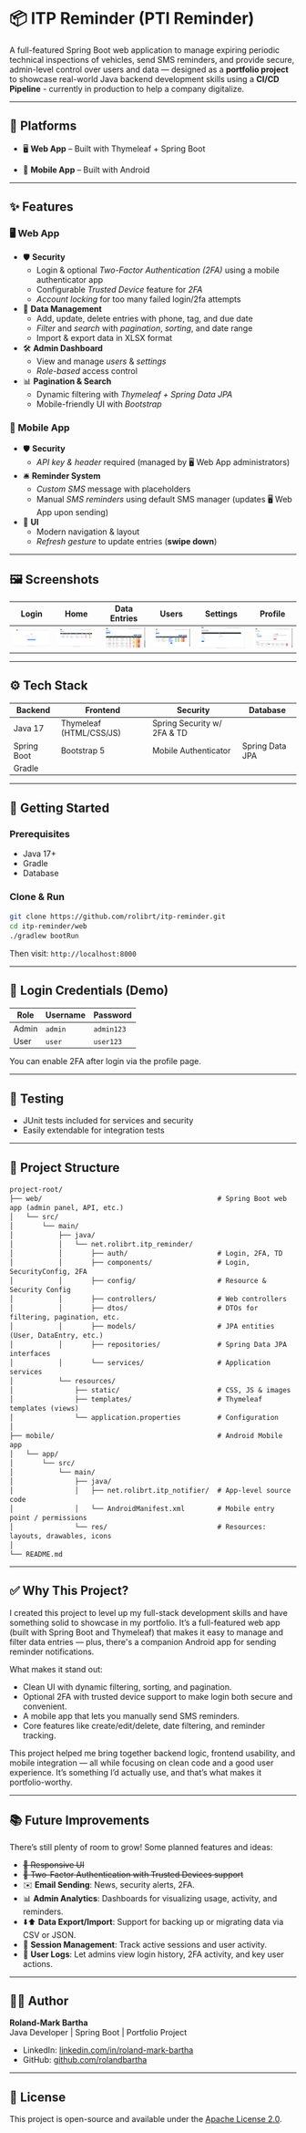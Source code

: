 
# 📦 ITP Reminder (PTI Reminder)

A full-featured Spring Boot web application to manage expiring periodic technical inspections of vehicles, send SMS reminders, and provide secure, admin-level control over users and data — designed as a **portfolio project** to showcase real-world Java backend development skills using a **CI/CD Pipeline** - currently in production to help a company digitalize.

---

## 📱 Platforms

- 🖥️ **Web App** – Built with Thymeleaf + Spring Boot

- 📲 **Mobile App** – Built with Android

---

## ✨ Features

### 🖥️ Web App

- 🛡️ **Security**
  - Login & optional *Two-Factor Authentication (2FA)* using a mobile authenticator app
  - Configurable *Trusted Device* feature for *2FA*
  - *Account locking* for too many failed login/2fa attempts
- 🧾 **Data Management**
  - Add, update, delete entries with phone, tag, and due date
  - *Filter* and *search* with *pagination*, *sorting*, and date range
  - Import & export data in XLSX format
- 🛠 **Admin Dashboard**
  - View and manage *users* & *settings*
  - *Role-based* access control
- 📊 **Pagination & Search**
  - Dynamic filtering with *Thymeleaf + Spring Data JPA*
  - Mobile-friendly UI with *Bootstrap*

### 📱 Mobile App

- 🛡️ **Security**
  - *API key & header* required (managed by 🖥️ Web App administrators)
- 🛎 **Reminder System**
  - *Custom SMS* message with placeholders
  - Manual *SMS reminders* using default SMS manager (updates 🖥️ Web App upon sending)
- 🎨 **UI**
  - Modern navigation & layout
  - *Refresh gesture* to update entries (**swipe down**)

---

## 🖼 Screenshots

| Login | Home | Data Entries | Users | Settings | Profile |
|------------|------------|------------|------------|------------|------------|
| ![login](docs/login.png) | ![home](docs/home.png) | ![data_entries](docs/data_entries.png) | ![users](docs/users.png) | ![settings](docs/settings.png) | ![profile](docs/profile.png) |

---

## ⚙️ Tech Stack

| Backend         | Frontend          | Security             | Database      |
|----------------|-------------------|----------------------|---------------|
| Java 17         | Thymeleaf (HTML/CSS/JS) | Spring Security w/ 2FA & TD |  |
| Spring Boot     | Bootstrap 5       | Mobile Authenticator | Spring Data JPA |
| Gradle          |                   |                      |               |

---

## 🚀 Getting Started

### Prerequisites

- Java 17+
- Gradle
- Database

### Clone & Run

```bash
git clone https://github.com/rolibrt/itp-reminder.git
cd itp-reminder/web
./gradlew bootRun
```

Then visit: `http://localhost:8000`

---

## 🔐 Login Credentials (Demo)

| Role     | Username | Password |
|----------|----------|----------|
| Admin    | `admin`  | `admin123` |
| User     | `user`   | `user123` |

You can enable 2FA after login via the profile page.

---

## 🧪 Testing

- JUnit tests included for services and security
- Easily extendable for integration tests

---

## 📁 Project Structure

```
project-root/
├── web/                                           # Spring Boot web app (admin panel, API, etc.)
│   └── src/
│       └── main/
│           ├── java/
│           │   └── net.rolibrt.itp_reminder/
│           │       ├── auth/                      # Login, 2FA, TD
│           │       ├── components/                # Login, SecurityConfig, 2FA
│           │       ├── config/                    # Resource & Security Config
│           │       ├── controllers/               # Web controllers
│           │       ├── dtos/                      # DTOs for filtering, pagination, etc.
│           │       ├── models/                    # JPA entities (User, DataEntry, etc.)
│           │       ├── repositories/              # Spring Data JPA interfaces
│           │       └── services/                  # Application services
│           └── resources/
│               ├── static/                        # CSS, JS & images
│               ├── templates/                     # Thymeleaf templates (views)
│               └── application.properties         # Configuration
│
├── mobile/                                        # Android Mobile app
│   └── app/                 
│       └── src/
│           └── main/
│               ├── java/
│               │   ├── net.rolibrt.itp_notifier/  # App-level source code
│               │   └── AndroidManifest.xml        # Mobile entry point / permissions
│               └── res/                           # Resources: layouts, drawables, icons
│
└── README.md
```

---

## ✅ Why This Project?

I created this project to level up my full-stack development skills and have something solid to showcase in my portfolio. It’s a full-featured web app (built with Spring Boot and Thymeleaf) that makes it easy to manage and filter data entries — plus, there's a companion Android app for sending reminder notifications.

What makes it stand out:
- Clean UI with dynamic filtering, sorting, and pagination.
- Optional 2FA with trusted device support to make login both secure and convenient.
- A mobile app that lets you manually send SMS reminders.
- Core features like create/edit/delete, date filtering, and reminder tracking.

This project helped me bring together backend logic, frontend usability, and mobile integration — all while focusing on clean code and a good user experience. It’s something I’d actually use, and that’s what makes it portfolio-worthy.

---

## 📚 Future Improvements

There’s still plenty of room to grow! Some planned features and ideas:

- ~~📱 Responsive UI~~
- ~~🔐 Two-Factor Authentication with Trusted Devices support~~
- ✉️ **Email Sending**: News, security alerts, 2FA.
- 📊 **Admin Analytics**: Dashboards for visualizing usage, activity, and reminders.
- ⬇️⬆️ **Data Export/Import**: Support for backing up or migrating data via CSV or JSON.
- 🔐 **Session Management**: Track active sessions and user activity.
- 📜 **User Logs**: Let admins view login history, 2FA activity, and key user actions.

---

## 👨‍💻 Author

**Roland-Mark Bartha**  
Java Developer | Spring Boot | Portfolio Project

- LinkedIn: [linkedin.com/in/roland-mark-bartha](https://www.linkedin.com/in/roland-mark-bartha-574526223/)
- GitHub: [github.com/rolandbartha](https://github.com/rolandbartha)

---

## 📄 License

This project is open-source and available under the [Apache License 2.0](LICENSE).
